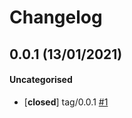# Changelog

## 0.0.1 (13/01/2021)

#### Uncategorised

- [**closed**] tag/0.0.1 [#1](https://github.com/jgazeau/shadocs/pull/1)
